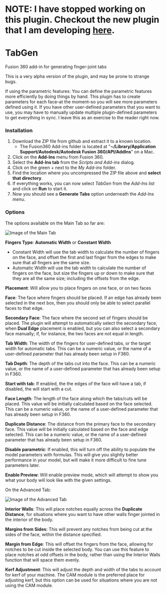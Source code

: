 # NOTE: I have stopped working on this plugin. Checkout the new plugin that I am developing [here](https://github.com/hobbyistmaker/silvanus).

# TabGen
Fusion 360 add-in for generating finger-joint tabs

This is a very alpha version of the plugin, and may be prone to strange bugs.

If using the parametric features: You can define the parametric features more efficiently by doing things by hand. This plugin has to create parameters for each face–at the moment–so you will see more parameters defined using it. If you have other user-defined parameters that you want to use, you may have to manually update multiple plugin-defined parameters to get everything in sync. I leave this as an exercise to the reader right now.

### Installation ###

1. Download the ZIP file from github and extract it to a known location.
   * The Fusion360 Add-ins folder is located at "**~/Library/Application Support/Autodesk/Autodesk Fusion 360/API/AddIns**” on a Mac.
2. Click on the **Add-Ins** menu from Fusion 360.
3. Select the **Add-Ins tab** from the *Scripts and Add-ins* dialog.
4. Click on the green + next to the *My Add-ins* folder.
5. Find the location where you uncompressed the ZIP file above and **select that directory**.
6. If everything works, you can now select *TabGen* from the *Add-Ins list* and click on **Run** to start it.
7. Now you should see a **Generate Tabs** option underneath the *Add-Ins menu*.

### Options ###

The options available on the Main Tab so far are:

![Image of the Main Tab](resources/Main%20tab.png)

**Fingers Type**: **Automatic Width** or **Constant Width**
* Constant Width will use the tab width to calculate the number of fingers on the face, and offset the first and last finger from the edges to make sure that all fingers are the same size.
* Automatic Width will use the tab width to calculate the number of fingers on the face, but size the fingers up or down to make sure that they are all the same size; including the offsets from the edge.

**Placement**: Will allow you to place fingers on one face, or on two faces

**Face**: The face where fingers should be placed. If an edge has already been selected in the next box, then you should only be able to select parallel faces to that edge.

**Secondary Face**: The face where the second set of fingers should be placed. The plugin will attempt to automatically select the secondary face, when **Dual Edge** placement is enabled, but you can also select a secondary face manually; if, for instance, the two faces are not equal in length.

**Tab Width**: The width of the fingers for user-defined tabs, or the target width for automatic tabs. This can be a numeric value, or the name of a user-defined parameter that has already been setup in F360.

**Tab Depth**: The depth of the tabs cut into the face. This can be a numeric value, or the name of a user-defined parameter that has already been setup in F360.

**Start with tab**: If enabled, the the edges of the face will have a tab, if disabled, the will start with a cut.

**Face Length**: The length of the face along which the tabs/cuts will be placed. This value will be initially calculated based on the face selected. This can be a numeric value, or the name of a user-defined parameter that has already been setup in F360.

**Duplicate Distance**: The distance from the primary face to the secondary face. This value will be initially calculated based on the face and edge selected. This can be a numeric value, or the name of a user-defined parameter that has already been setup in F360.

**Disable parametric**: If enabled, this will turn off the ability to populate the model parameters with formulas. This will give you slightly better performance in your model, but will make it more difficult to fine tune parameters later.

**Enable Preview**: Will enable preview mode, which will attempt to show you what your body will look like with the given settings.

On the Advanced Tab:

![Image of the Advanced Tab](resources/Advanced%20Tab.png)

**Interior Walls**: This will place notches equally across the **Duplicate Distance**, for situations where you want to have other walls finger jointed in the interior of the body.

**Margins from Sides**: This will prevent any notches from being cut at the sides of the face, within the distance specified.

**Margin from Edge**: This will offset the fingers from the face, allowing for notches to be cut inside the selected body. You can use this feature to place notches at odd offsets in the body, rather than using the Interior Walls function that will space them evenly.

**Kerf Adjustment**: This will adjust the depth and width of the tabs to account for kerf of your machine. The CAM module is the preferred place for adjusting kerf, but this option can be used for situations where you are not using the CAM module.

